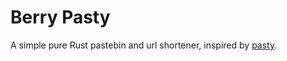 # Berry Pasty

A simple pure Rust pastebin and url shortener, inspired by [pasty](https://github.com/darkyzhou/pasty).
